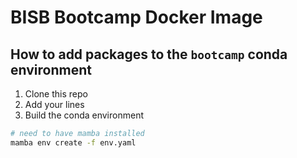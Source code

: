 # BISB Bootcamp Docker Image

## How to add packages to the `bootcamp` conda environment

1. Clone this repo 
2. Add your lines
3. Build the conda environment

```bash
# need to have mamba installed
mamba env create -f env.yaml
```
